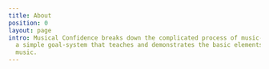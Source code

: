 ```yaml
---
title: About
position: 0
layout: page
intro: Musical Confidence breaks down the complicated process of music-making into
  a simple goal-system that teaches and demonstrates the basic elements of sound and
  music.
---
```


